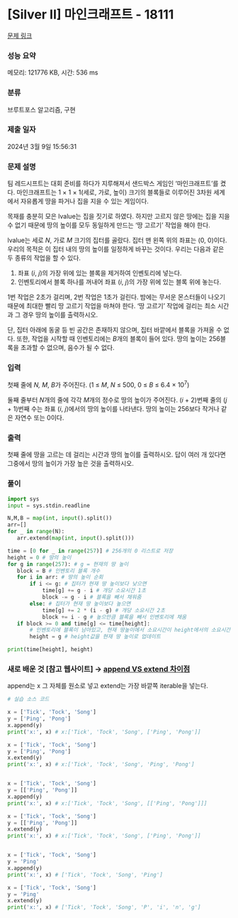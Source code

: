 # [Silver II] 마인크래프트 - 18111 

[문제 링크](https://www.acmicpc.net/problem/18111) 

### 성능 요약

메모리: 121776 KB, 시간: 536 ms

### 분류

브루트포스 알고리즘, 구현

### 제출 일자

2024년 3월 9일 15:56:31

### 문제 설명

<p>팀 레드시프트는 대회 준비를 하다가 지루해져서 샌드박스 게임인 ‘마인크래프트’를 켰다. 마인크래프트는 1 × 1 × 1(세로, 가로, 높이) 크기의 블록들로 이루어진 3차원 세계에서 자유롭게 땅을 파거나 집을 지을 수 있는 게임이다.</p>

<p>목재를 충분히 모은 lvalue는 집을 짓기로 하였다. 하지만 고르지 않은 땅에는 집을 지을 수 없기 때문에 땅의 높이를 모두 동일하게 만드는 ‘땅 고르기’ 작업을 해야 한다.</p>

<p>lvalue는 세로 <em>N</em>, 가로 <em>M</em> 크기의 집터를 골랐다. 집터 맨 왼쪽 위의 좌표는 (0, 0)이다. 우리의 목적은 이 집터 내의 땅의 높이를 일정하게 바꾸는 것이다. 우리는 다음과 같은 두 종류의 작업을 할 수 있다.</p>

<ol>
	<li>좌표 (<em>i</em>, <em>j</em>)의 가장 위에 있는 블록을 제거하여 인벤토리에 넣는다.</li>
	<li>인벤토리에서 블록 하나를 꺼내어 좌표 (<em>i</em>, <em>j</em>)의 가장 위에 있는 블록 위에 놓는다.</li>
</ol>

<p>1번 작업은 2초가 걸리며, 2번 작업은 1초가 걸린다. 밤에는 무서운 몬스터들이 나오기 때문에 최대한 빨리 땅 고르기 작업을 마쳐야 한다. ‘땅 고르기’ 작업에 걸리는 최소 시간과 그 경우 땅의 높이를 출력하시오.</p>

<p>단, 집터 아래에 동굴 등 빈 공간은 존재하지 않으며, 집터 바깥에서 블록을 가져올 수 없다. 또한, 작업을 시작할 때 인벤토리에는 <em>B</em>개의 블록이 들어 있다. 땅의 높이는 256블록을 초과할 수 없으며, 음수가 될 수 없다.</p>

### 입력 

 <p>첫째 줄에 <i>N, M</i>, <em>B</em>가 주어진다. (1 ≤ <em>M</em>, <em>N</em> ≤ 500, 0 ≤ <em>B</em> ≤ 6.4 × 10<sup>7</sup>)</p>

<p>둘째 줄부터 <i>N</i>개의 줄에 각각 <i>M</i>개의 정수로 땅의 높이가 주어진다. (<em>i </em>+ 2)번째 줄의 (<em>j </em>+ 1)번째 수는 좌표 (<em>i</em>,<em> j</em>)에서의 땅의 높이를 나타낸다. 땅의 높이는 256보다 작거나 같은 자연수 또는 0이다.</p>

### 출력 

 <p>첫째 줄에 땅을 고르는 데 걸리는 시간과 땅의 높이를 출력하시오. 답이 여러 개 있다면 그중에서 땅의 높이가 가장 높은 것을 출력하시오.</p>

### 풀이
 ~~~python
 import sys
input = sys.stdin.readline

N,M,B = map(int, input().split())
arr=[]
for _ in range(N):
    arr.extend(map(int, input().split()))

time = [0 for _ in range(257)] # 256개의 0 리스트로 저장
height = 0 # 땅의 높이
for g in range(257): # g = 현재의 땅 높이
    block = B # 인벤토리 블록 개수
    for i in arr: # 땅의 높이 순회
        if i <= g: # 집터가 현재 땅 높이보다 낮으면
            time[g] += g - i # 개당 소요시간 1초
            block -= g - i # 블록을 빼서 채워줌
        else: # 집터가 현재 땅 높이보다 높으면
            time[g] += 2 * (i - g) # 개당 소요시간 2초
            block += i - g # 높으만큼 블록을 빼서 인벤토리에 채움
    if block >= 0 and time[g] <= time[height]:
        # 인벤토리에 블록이 남아있고, 현재 땅높이에서 소요시간이 height에서의 소요시간보다 짧거나 같으면
        height = g # height값을 현재 땅 높이로 업데이트

print(time[height], height)
 ~~~
### 새로 배운 것 [참고 웹사이트] → [append VS extend 차이점](https://m.blog.naver.com/wideeyed/221541104629)
 <p>append는 x 그 자체를 원소로 넣고 extend는 가장 바깥쪽 iterable을 넣는다. </p>

~~~python
# 실습 소스 코드

x = ['Tick', 'Tock', 'Song']
y = ['Ping', 'Pong']
x.append(y)
print('x:', x) # x:['Tick', 'Tock', 'Song', ['Ping', 'Pong']]

x = ['Tick', 'Tock', 'Song']
y = ['Ping', 'Pong']
x.extend(y)
print('x:', x) # x:['Tick', 'Tock', 'Song', 'Ping', 'Pong']


x = ['Tick', 'Tock', 'Song']
y = [['Ping', 'Pong']]
x.append(y)
print('x:', x) # x:['Tick', 'Tock', 'Song', [['Ping', 'Pong']]]

x = ['Tick', 'Tock', 'Song']
y = [['Ping', 'Pong']]
x.extend(y)
print('x:', x) # x:['Tick', 'Tock', 'Song', ['Ping', 'Pong']]


x = ['Tick', 'Tock', 'Song']
y = 'Ping'
x.append(y)
print('x:', x) # ['Tick', 'Tock', 'Song', 'Ping']

x = ['Tick', 'Tock', 'Song']
y = 'Ping'
x.extend(y)
print('x:', x) # ['Tick', 'Tock', 'Song', 'P', 'i', 'n', 'g']
~~~
